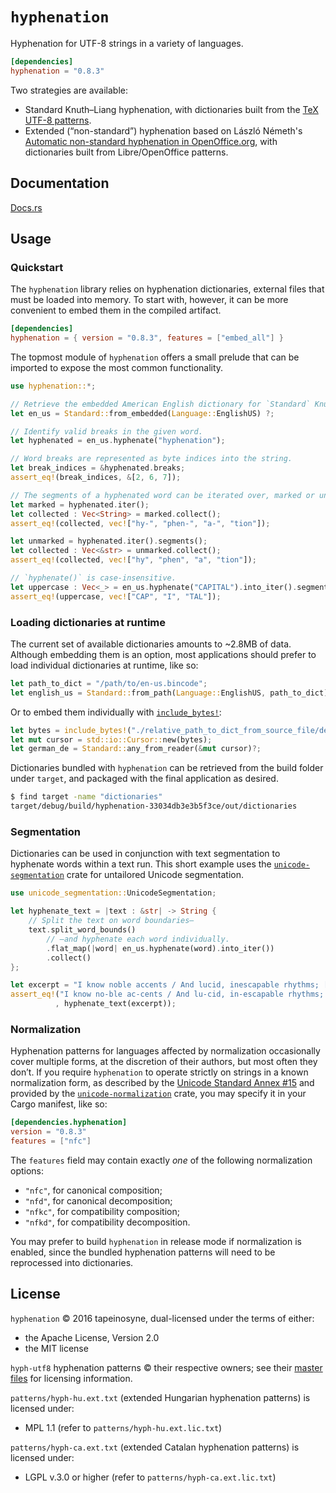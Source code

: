 # `hyphenation`

Hyphenation for UTF-8 strings in a variety of languages.

```toml
[dependencies]
hyphenation = "0.8.3"
```

Two strategies are available:
- Standard Knuth–Liang hyphenation, with dictionaries built from the [TeX UTF-8 patterns](http://www.ctan.org/tex-archive/language/hyph-utf8).
- Extended (“non-standard”) hyphenation based on László Németh's [Automatic non-standard hyphenation in OpenOffice.org](https://www.tug.org/TUGboat/tb27-1/tb86nemeth.pdf), with dictionaries built from Libre/OpenOffice patterns.


## Documentation

[Docs.rs](https://docs.rs/hyphenation)


## Usage

### Quickstart

The `hyphenation` library relies on hyphenation dictionaries, external files that must be loaded into memory. To start with, however, it can be more convenient to embed them in the compiled artifact.

```toml
[dependencies]
hyphenation = { version = "0.8.3", features = ["embed_all"] }
```

The topmost module of `hyphenation` offers a small prelude that can be imported to expose the most common functionality.

```rust
use hyphenation::*;

// Retrieve the embedded American English dictionary for `Standard` Knuth-Liang hyphenation.
let en_us = Standard::from_embedded(Language::EnglishUS) ?;

// Identify valid breaks in the given word.
let hyphenated = en_us.hyphenate("hyphenation");

// Word breaks are represented as byte indices into the string.
let break_indices = &hyphenated.breaks;
assert_eq!(break_indices, &[2, 6, 7]);

// The segments of a hyphenated word can be iterated over, marked or unmarked.
let marked = hyphenated.iter();
let collected : Vec<String> = marked.collect();
assert_eq!(collected, vec!["hy-", "phen-", "a-", "tion"]);

let unmarked = hyphenated.iter().segments();
let collected : Vec<&str> = unmarked.collect();
assert_eq!(collected, vec!["hy", "phen", "a", "tion"]);

// `hyphenate()` is case-insensitive.
let uppercase : Vec<_> = en_us.hyphenate("CAPITAL").into_iter().segments().collect();
assert_eq!(uppercase, vec!["CAP", "I", "TAL"]);
```


### Loading dictionaries at runtime

The current set of available dictionaries amounts to ~2.8MB of data. Although embedding them is an option, most applications should prefer to load individual dictionaries at runtime, like so:

```rust
let path_to_dict = "/path/to/en-us.bincode";
let english_us = Standard::from_path(Language::EnglishUS, path_to_dict) ?;
```

Or to embed them individually with [`include_bytes!`](https://doc.rust-lang.org/std/macro.include_bytes.html):
```rust
let bytes = include_bytes!("./relative_path_to_dict_from_source_file/de-1996.standard.bincode");
let mut cursor = std::io::Cursor::new(bytes);
let german_de = Standard::any_from_reader(&mut cursor)?;
```

Dictionaries bundled with `hyphenation` can be retrieved from the build folder under `target`, and packaged with the final application as desired.

```bash
$ find target -name "dictionaries"
target/debug/build/hyphenation-33034db3e3b5f3ce/out/dictionaries
```


### Segmentation

Dictionaries can be used in conjunction with text segmentation to hyphenate words within a text run. This short example uses the [`unicode-segmentation`](https://crates.io/crates/unicode-segmentation) crate for untailored Unicode segmentation.

```rust
use unicode_segmentation::UnicodeSegmentation;

let hyphenate_text = |text : &str| -> String {
    // Split the text on word boundaries—
    text.split_word_bounds()
        // —and hyphenate each word individually.
        .flat_map(|word| en_us.hyphenate(word).into_iter())
        .collect()
};

let excerpt = "I know noble accents / And lucid, inescapable rhythms; […]";
assert_eq!("I know no-ble ac-cents / And lu-cid, in-escapable rhythms; […]"
          , hyphenate_text(excerpt));
```


### Normalization

Hyphenation patterns for languages affected by normalization occasionally cover multiple forms, at the discretion of their authors, but most often they don’t. If you require `hyphenation` to operate strictly on strings in a known normalization form, as described by the [Unicode Standard Annex #15](http://unicode.org/reports/tr15/) and provided by the [`unicode-normalization`](https://github.com/unicode-rs/unicode-normalization) crate, you may specify it in your Cargo manifest, like so:

```toml
[dependencies.hyphenation]
version = "0.8.3"
features = ["nfc"]
```

The `features` field may contain exactly *one* of the following normalization options:

- `"nfc"`, for canonical composition;
- `"nfd"`, for canonical decomposition;
- `"nfkc"`, for compatibility composition;
- `"nfkd"`, for compatibility decomposition.

You may prefer to build `hyphenation` in release mode if normalization is enabled, since the bundled hyphenation patterns will need to be reprocessed into dictionaries.


## License

`hyphenation` © 2016 tapeinosyne, dual-licensed under the terms of either:
  - the Apache License, Version 2.0
  - the MIT license

`hyph-utf8` hyphenation patterns © their respective owners; see their [master files](https://github.com/hyphenation/tex-hyphen/tree/49706f9cfa97f6ead26b473ec10d23d5a651318a/hyph-utf8/tex/generic/hyph-utf8/patterns/tex) for licensing information.

`patterns/hyph-hu.ext.txt` (extended Hungarian hyphenation patterns) is licensed under:
- MPL 1.1 (refer to `patterns/hyph-hu.ext.lic.txt`)

`patterns/hyph-ca.ext.txt` (extended Catalan hyphenation patterns) is licensed under:
- LGPL v.3.0 or higher (refer to `patterns/hyph-ca.ext.lic.txt`)
